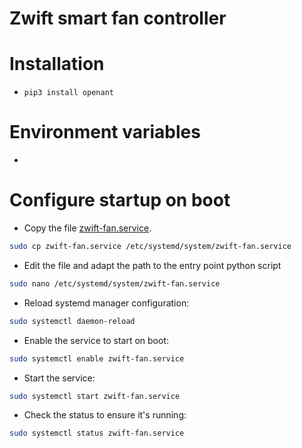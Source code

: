 # Zwift smart fan controller


# Installation

- `pip3 install openant`

# Environment variables

- 

# Configure startup on boot

- Copy the file [zwift-fan.service](zwift-fan.service).

```bash
sudo cp zwift-fan.service /etc/systemd/system/zwift-fan.service
```

- Edit the file and adapt the path to the entry point python script

```bash
sudo nano /etc/systemd/system/zwift-fan.service
```

- Reload systemd manager configuration:

```bash
sudo systemctl daemon-reload
```

- Enable the service to start on boot:

```bash
sudo systemctl enable zwift-fan.service
```

- Start the service:

```bash
sudo systemctl start zwift-fan.service
```

- Check the status to ensure it's running:

```bash
sudo systemctl status zwift-fan.service
```